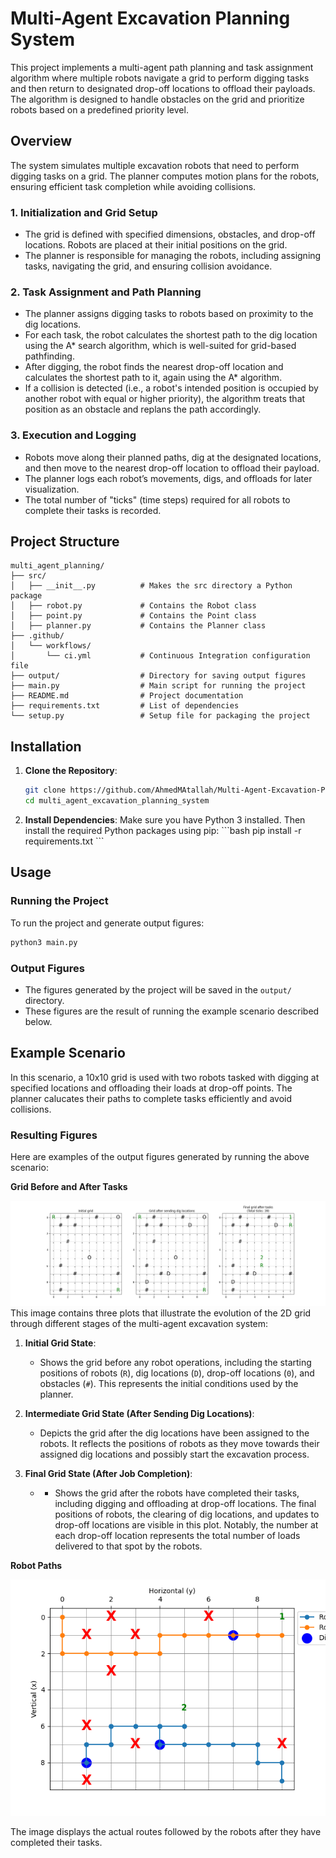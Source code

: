 # Multi-Agent Excavation Planning System

This project implements a multi-agent path planning and task assignment algorithm where multiple robots navigate a grid to perform digging tasks and then return to designated drop-off locations to offload their payloads. The algorithm is designed to handle obstacles on the grid and prioritize robots based on a predefined priority level.

## Overview

The system simulates multiple excavation robots that need to perform digging tasks on a grid. The planner computes motion plans for the robots, ensuring efficient task completion while avoiding collisions.

### 1. Initialization and Grid Setup
- The grid is defined with specified dimensions, obstacles, and drop-off locations. Robots are placed at their initial positions on the grid.
- The planner is responsible for managing the robots, including assigning tasks, navigating the grid, and ensuring collision avoidance.

### 2. Task Assignment and Path Planning
- The planner assigns digging tasks to robots based on proximity to the dig locations.
- For each task, the robot calculates the shortest path to the dig location using the A* search algorithm, which is well-suited for grid-based pathfinding.
- After digging, the robot finds the nearest drop-off location and calculates the shortest path to it, again using the A* algorithm.
- If a collision is detected (i.e., a robot's intended position is occupied by another robot with equal or higher priority), the algorithm treats that position as an obstacle and replans the path accordingly.

### 3. Execution and Logging
- Robots move along their planned paths, dig at the designated locations, and then move to the nearest drop-off location to offload their payload.
- The planner logs each robot’s movements, digs, and offloads for later visualization.
- The total number of "ticks" (time steps) required for all robots to complete their tasks is recorded.

## Project Structure
```
multi_agent_planning/
├── src/
│   ├── __init__.py          # Makes the src directory a Python package
│   ├── robot.py             # Contains the Robot class
│   ├── point.py             # Contains the Point class
│   ├── planner.py           # Contains the Planner class
├── .github/
│   └── workflows/
│       └── ci.yml           # Continuous Integration configuration file
├── output/                  # Directory for saving output figures
├── main.py                  # Main script for running the project
├── README.md                # Project documentation
├── requirements.txt         # List of dependencies
└── setup.py                 # Setup file for packaging the project
```



## Installation

1. **Clone the Repository**:
   ```bash
   git clone https://github.com/AhmedMAtallah/Multi-Agent-Excavation-Planning
   cd multi_agent_excavation_planning_system
   ```

2. **Install Dependencies**:
   Make sure you have Python 3 installed. Then install the required Python packages using pip:
   \`\`\`bash
   pip install -r requirements.txt
   \`\`\`

## Usage

### Running the Project

To run the project and generate output figures:

```bash
python3 main.py
```

### Output Figures

- The figures generated by the project will be saved in the `output/` directory.
- These figures are the result of running the example scenario described below.

## Example Scenario

In this scenario, a 10x10 grid is used with two robots tasked with digging at specified locations and offloading their loads at drop-off points. The planner calucates their paths to complete tasks efficiently and avoid collisions.

### Resulting Figures

Here are examples of the output figures generated by running the above scenario:

**Grid Before and After Tasks**

![Grid Before and After Tasks](output/grid_before_and_after.png)
This image contains three plots that illustrate the evolution of the 2D grid through different stages of the multi-agent excavation system:

1. **Initial Grid State**: 
   - Shows the grid before any robot operations, including the starting positions of robots (`R`), dig locations (`D`), drop-off locations (`0`), and obstacles (`#`). This represents the initial conditions used by the planner.

2. **Intermediate Grid State (After Sending Dig Locations)**:
   - Depicts the grid after the dig locations have been assigned to the robots. It reflects the positions of robots as they move towards their assigned dig locations and possibly start the excavation process.

3. **Final Grid State (After Job Completion)**:
   - - Shows the grid after the robots have completed their tasks, including digging and offloading at drop-off locations. The final positions of robots, the clearing of dig locations, and updates to drop-off locations are visible in this plot. Notably, the number at each drop-off location represents the total number of loads delivered to that spot by the robots.



**Robot Paths**

![Robot Paths](output/paths.png)

 The image displays the actual routes followed by the robots after they have completed their tasks.


